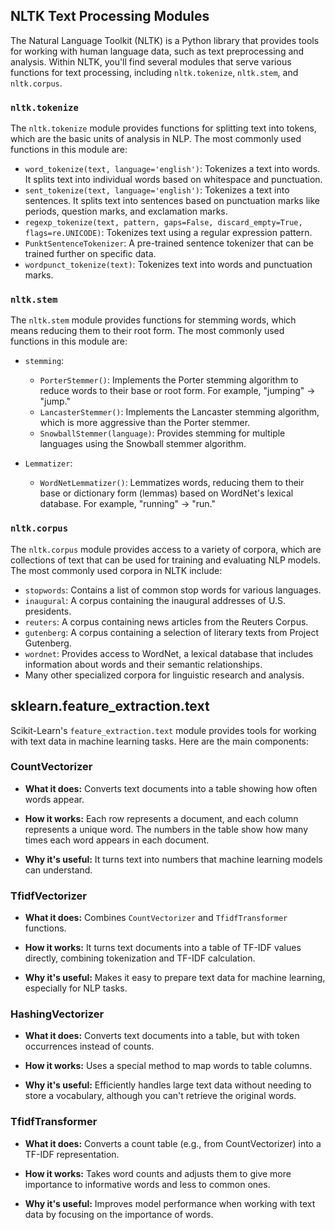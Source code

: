 ## NLTK Text Processing Modules

The Natural Language Toolkit (NLTK) is a Python library that provides tools for working with human language data, such as text preprocessing and analysis. Within NLTK, you'll find several modules that serve various functions for text processing, including `nltk.tokenize`, `nltk.stem`, and `nltk.corpus`.

### `nltk.tokenize`

The `nltk.tokenize` module provides functions for splitting text into tokens, which are the basic units of analysis in NLP. The most commonly used functions in this module are:

- `word_tokenize(text, language='english')`: Tokenizes a text into words. It splits text into individual words based on whitespace and punctuation.
- `sent_tokenize(text, language='english')`: Tokenizes a text into sentences. It splits text into sentences based on punctuation marks like periods, question marks, and exclamation marks.
- `regexp_tokenize(text, pattern, gaps=False, discard_empty=True, flags=re.UNICODE)`: Tokenizes text using a regular expression pattern.
- `PunktSentenceTokenizer`: A pre-trained sentence tokenizer that can be trained further on specific data.
- `wordpunct_tokenize(text)`: Tokenizes text into words and punctuation marks.

### `nltk.stem`

The `nltk.stem` module provides functions for stemming words, which means reducing them to their root form. The most commonly used functions in this module are:

- `stemming`:
    - `PorterStemmer()`: Implements the Porter stemming algorithm to reduce words to their base or root form. For example, "jumping" -> "jump."
    - `LancasterStemmer()`: Implements the Lancaster stemming algorithm, which is more aggressive than the Porter stemmer.
    - `SnowballStemmer(language)`: Provides stemming for multiple languages using the Snowball stemmer algorithm.

- `Lemmatizer`:
  - `WordNetLemmatizer()`: Lemmatizes words, reducing them to their base or dictionary form (lemmas) based on WordNet's lexical database. For example, "running" -> "run."

### `nltk.corpus`

The `nltk.corpus` module provides access to a variety of corpora, which are collections of text that can be used for training and evaluating NLP models. The most commonly used corpora in NLTK include:

- `stopwords`: Contains a list of common stop words for various languages.
- `inaugural`: A corpus containing the inaugural addresses of U.S. presidents.
- `reuters`: A corpus containing news articles from the Reuters Corpus.
- `gutenberg`: A corpus containing a selection of literary texts from Project Gutenberg.
- `wordnet`: Provides access to WordNet, a lexical database that includes information about words and their semantic relationships.
- Many other specialized corpora for linguistic research and analysis.


## sklearn.feature_extraction.text

Scikit-Learn's `feature_extraction.text` module provides tools for working with text data in machine learning tasks. Here are the main components:

### CountVectorizer

- **What it does:** Converts text documents into a table showing how often words appear.

- **How it works:** Each row represents a document, and each column represents a unique word. The numbers in the table show how many times each word appears in each document.

- **Why it's useful:** It turns text into numbers that machine learning models can understand.

### TfidfVectorizer

- **What it does:** Combines `CountVectorizer` and `TfidfTransformer` functions.

- **How it works:** It turns text documents into a table of TF-IDF values directly, combining tokenization and TF-IDF calculation.

- **Why it's useful:** Makes it easy to prepare text data for machine learning, especially for NLP tasks.

### HashingVectorizer

- **What it does:** Converts text documents into a table, but with token occurrences instead of counts.

- **How it works:** Uses a special method to map words to table columns.

- **Why it's useful:** Efficiently handles large text data without needing to store a vocabulary, although you can't retrieve the original words.

### TfidfTransformer

- **What it does:** Converts a count table (e.g., from CountVectorizer) into a TF-IDF representation.

- **How it works:** Takes word counts and adjusts them to give more importance to informative words and less to common ones.

- **Why it's useful:** Improves model performance when working with text data by focusing on the importance of words.